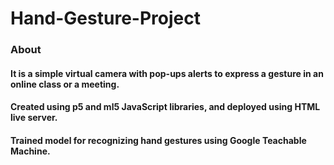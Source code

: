 # Hand-Gesture-Project

### About
#### It is a simple virtual camera with pop-ups alerts to express a gesture in an online class or a meeting.
#### Created using p5 and ml5 JavaScript libraries, and deployed using HTML live server.
#### Trained model for recognizing hand gestures using Google Teachable Machine.
